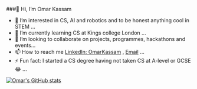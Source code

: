 ###👋 Hi, I’m Omar Kassam
- 👀 I’m interested in CS, AI and robotics and to be honest anything cool in STEM ...
- 🌱 I’m currently learning CS at Kings college London ...
- 💞️ I’m looking to collaborate on projects, programmes, hackathons and events...
- 📫 How to reach me [LinkedIn: OmarKassam](www.linkedin.com/in/omar-kassam-1215b1249) , [Email](kassom771@gmail.com)  ...
- ⚡ Fun fact: I started a CS degree having not taken CS at A-level or GCSE 😂 ...


[![Omar's GitHub stats](https://github-readme-stats.vercel.app/api?username=O-kass&count_icons=true&theme=molstak)](https://github.com/anuraghazra/github-readme-stats)

<!---
O-kass/O-kass is a ✨ special ✨ repository because its `README.md` (this file) appears on your GitHub profile.
You can click the Preview link to take a look at your changes.
--->
